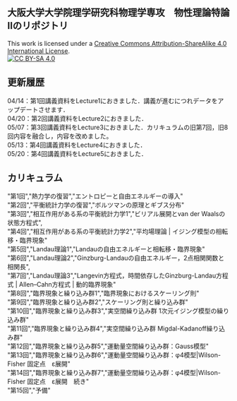 ## 大阪大学大学院理学研究科物理学専攻　物性理論特論IIのリポジトリ
This work is licensed under a
[Creative Commons Attribution-ShareAlike 4.0 International License][cc-by-sa].<br>
[![CC BY-SA 4.0][cc-by-sa-image]][cc-by-sa]

[cc-by-sa]: http://creativecommons.org/licenses/by-sa/4.0/
[cc-by-sa-image]: https://licensebuttons.net/l/by-sa/4.0/88x31.png
[cc-by-sa-shield]: https://img.shields.io/badge/License-CC%20BY--SA%204.0-lightgrey.svg

## 更新履歴<br>
04/14：第1回講義資料をLecture1におきました．講義が進むにつれデータをアップデートさせます．<br>
04/20：第2回講義資料をLecture2におきました．<br>
05/07：第3回講義資料をLecture3におきました．カリキュラムの旧第7回，旧8回内容を融合し，内容を改めました。<br>
05/13：第4回講義資料をLecture4におきました．<br>
05/20：第4回講義資料をLecture5におきました．<br>

## カリキュラム<br>
"第1回","熱力学の復習","エントロピーと自由エネルギーの導入"<br>
"第2回","平衡統計力学の復習","ボルツマンの原理とギブス分布"<br>
"第3回","相互作用がある系の平衡統計力学1","ビリアル展開とvan der Waalsの状態方程式",<br>
"第4回","相互作用がある系の平衡統計力学2","平均場理論 | イジング模型の相転移・臨界現象"<br>
"第5回","Landau理論1","Landauの自由エネルギーと相転移・臨界現象"<br>
"第6回","Landau理論2","Ginzburg-Landauの自由エネルギー，2点相関関数と相関長",<br>
"第7回","Landau理論3","Langevin方程式，時間依存したGinzburg-Landau方程式 | Allen–Cahn方程式 | 動的臨界現象"<br>
"第8回","臨界現象と繰り込み群1","臨界現象におけるスケーリング則"<br>
"第9回","臨界現象と繰り込み群2","スケーリング則と繰り込み群"<br>
"第10回","臨界現象と繰り込み群3","実空間繰り込み群 1次元イジング模型の繰り込み群"<br>
"第11回","臨界現象と繰り込み群4","実空間繰り込み群 Migdal-Kadanoff繰り込み群"<br>
"第12回","臨界現象と繰り込み群5","運動量空間繰り込み群：Gauss模型"<br>
"第13回","臨界現象と繰り込み群6","運動量空間繰り込み群：φ4模型|Wilson-Fisher 固定点　ε展開"<br>
"第14回","臨界現象と繰り込み群7","運動量空間繰り込み群：φ4模型|Wilson-Fisher 固定点　ε展開　続き"<br>
"第15回","予備"<br>
